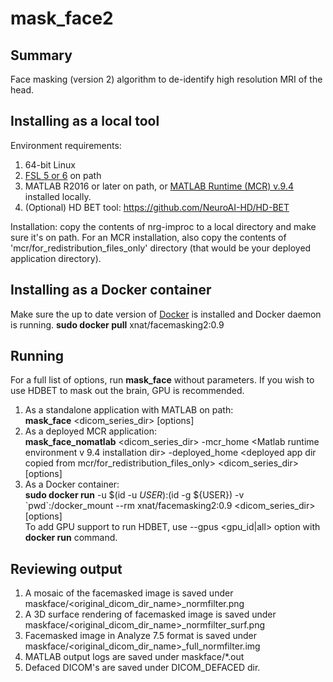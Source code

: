 # mask_face2

## Summary
Face masking (version 2) algorithm to de-identify high resolution MRI of the head. 

## Installing as a local tool
Environment requirements:
1. 64-bit Linux
2. <a href="https://fsl.fmrib.ox.ac.uk/fsl/fslwiki/FslInstallation">FSL 5 or 6</a> on path
3. MATLAB R2016 or later on path, or <a href="https://www.mathworks.com/products/compiler/matlab-runtime.html">MATLAB Runtime (MCR) v.9.4</a> installed locally.
4. (Optional) HD BET tool: https://github.com/NeuroAI-HD/HD-BET

Installation: copy the contents of nrg-improc to a local directory and make sure it's on path. For an MCR installation, also copy the contents of 'mcr/for_redistribution_files_only' directory (that would be your deployed application directory). 

## Installing as a Docker container
Make sure the up to date version of <a href="https://docs.docker.com/get-docker/">Docker</a> is installed and Docker daemon is running.
**sudo docker pull** xnat/facemasking2:0.9

## Running
For a full list of options, run **mask_face** without parameters. If you wish to use HDBET to mask out the brain, GPU is recommended. 

1. As a standalone application with MATLAB on path:<br>
**mask_face** <dicom_series_dir> [options]
2. As a deployed MCR application:<br>
**mask_face_nomatlab** <dicom_series_dir> -mcr_home <Matlab runtime environment v 9.4 installation dir> -deployed_home <deployed app dir copied from mcr/for_redistribution_files_only> <dicom_series_dir> [options]
3. As a Docker container: <br>
**sudo docker run** -u $(id -u ${USER}):$(id -g ${USER}) -v \`pwd\`:/docker_mount --rm xnat/facemasking2:0.9 <dicom_series_dir> [options] <br>
To add GPU support to run HDBET, use --gpus <gpu_id|all> option with **docker run** command.

## Reviewing output
1. A mosaic of the facemasked image is saved under maskface/<original_dicom_dir_name>\_normfilter.png
2. A 3D surface rendering of facemasked image is saved under maskface/<original_dicom_dir_name>\_normfilter_surf.png
3. Facemasked image in Analyze 7.5 format is saved under maskface/<original_dicom_dir_name>\_full\_normfilter.img
4. MATLAB output logs are saved under maskface/*.out
5. Defaced DICOM's are saved under DICOM_DEFACED dir.
